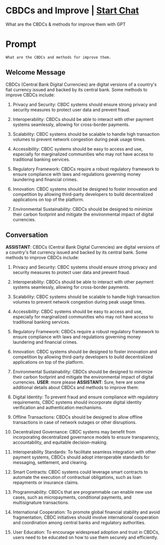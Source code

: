 

# CBDCs and Improve | [Start Chat](https://gptcall.net/chat.html?data=%7B%22contact%22%3A%7B%22id%22%3A%22bLQDg6J5GOWuHKcMJN-iy%22%2C%22flow%22%3Atrue%7D%7D)
What are the CBDCs & methods for improve them with GPT

# Prompt

```
What are the CBDCs and methods for improve them.
```

## Welcome Message
CBDCs (Central Bank Digital Currencies) are digital versions of a country's fiat currency issued and backed by its central bank. Some methods to improve CBDCs include:



1. Privacy and Security: CBDC systems should ensure strong privacy and security measures to protect user data and prevent fraud.



2. Interoperability: CBDCs should be able to interact with other payment systems seamlessly, allowing for cross-border payments.



3. Scalability: CBDC systems should be scalable to handle high transaction volumes to prevent network congestion during peak usage times.



4. Accessibility: CBDC systems should be easy to access and use, especially for marginalized communities who may not have access to traditional banking services.



5. Regulatory Framework: CBDCs require a robust regulatory framework to ensure compliance with laws and regulations governing money laundering and financial crimes.



6. Innovation: CBDC systems should be designed to foster innovation and competition by allowing third-party developers to build decentralized applications on top of the platform.



7. Environmental Sustainability: CBDCs should be designed to minimize their carbon footprint and mitigate the environmental impact of digital currencies.

## Conversation

**ASSISTANT**: CBDCs (Central Bank Digital Currencies) are digital versions of a country's fiat currency issued and backed by its central bank. Some methods to improve CBDCs include:



1. Privacy and Security: CBDC systems should ensure strong privacy and security measures to protect user data and prevent fraud.



2. Interoperability: CBDCs should be able to interact with other payment systems seamlessly, allowing for cross-border payments.



3. Scalability: CBDC systems should be scalable to handle high transaction volumes to prevent network congestion during peak usage times.



4. Accessibility: CBDC systems should be easy to access and use, especially for marginalized communities who may not have access to traditional banking services.



5. Regulatory Framework: CBDCs require a robust regulatory framework to ensure compliance with laws and regulations governing money laundering and financial crimes.



6. Innovation: CBDC systems should be designed to foster innovation and competition by allowing third-party developers to build decentralized applications on top of the platform.



7. Environmental Sustainability: CBDCs should be designed to minimize their carbon footprint and mitigate the environmental impact of digital currencies.
**USER**: more please
**ASSISTANT**: Sure, here are some additional details about CBDCs and methods to improve them:



8. Digital Identity: To prevent fraud and ensure compliance with regulatory requirements, CBDC systems should incorporate digital identity verification and authentication mechanisms.



9. Offline Transactions: CBDCs should be designed to allow offline transactions in case of network outages or other disruptions.



10. Decentralized Governance: CBDC systems may benefit from incorporating decentralized governance models to ensure transparency, accountability, and equitable decision-making.



11. Interoperability Standards: To facilitate seamless integration with other payment systems, CBDCs should adopt interoperable standards for messaging, settlement, and clearing.



12. Smart Contracts: CBDC systems could leverage smart contracts to automate the execution of contractual obligations, such as loan repayments or insurance claims.



13. Programmability: CBDCs that are programmable can enable new use cases, such as micropayments, conditional payments, and multisignature transactions.



14. International Cooperation: To promote global financial stability and avoid fragmentation, CBDC initiatives should involve international cooperation and coordination among central banks and regulatory authorities.



15. User Education: To encourage widespread adoption and trust in CBDCs, users need to be educated on how to use them securely and efficiently.

